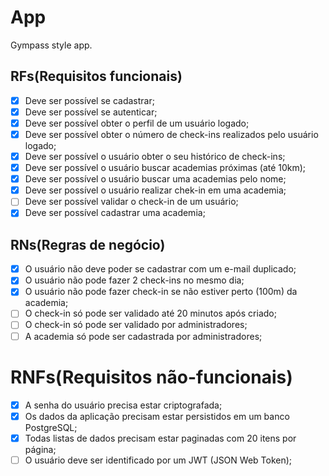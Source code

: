 # App

Gympass style app.

## RFs(Requisitos funcionais)

-[x] Deve ser possível se cadastrar;
-[x] Deve ser possível se autenticar;
-[x] Deve ser possível obter o perfil de um usuário logado;
-[x] Deve ser possível obter o número de check-ins realizados pelo usuário logado;
-[x] Deve ser possível o usuário obter o seu histórico de check-ins;
-[x] Deve ser possível o usuário buscar academias próximas (até 10km);
-[x] Deve ser possível o usuário buscar uma academias pelo nome;
-[x] Deve ser possível o usuário realizar chek-in em uma academia;
-[ ] Deve ser possível validar o check-in de um usuário;
-[x] Deve ser possível cadastrar uma academia;

## RNs(Regras de negócio)

- [x] O usuário não deve poder se cadastrar com um e-mail duplicado;
- [x] O usuário não pode fazer 2 check-ins no mesmo dia;
- [x] O usuário não pode fazer check-in se não estiver perto (100m) da academia;
- [ ] O check-in só pode ser validado até 20 minutos após criado;
- [ ] O check-in só pode ser validado por administradores;
- [ ] A academia só pode ser cadastrada por administradores;

# RNFs(Requisitos não-funcionais)

- [x] A senha do usuário precisa estar criptografada;
- [x] Os dados da aplicação precisam estar persistidos em um banco PostgreSQL;
- [x] Todas listas de dados precisam estar paginadas com 20 itens por página;
- [ ] O usuário deve ser identificado por um JWT (JSON Web Token);